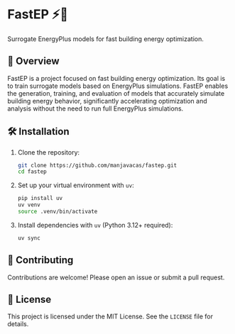 # FastEP ⚡️🏢

Surrogate EnergyPlus models for fast building energy optimization.

## 🚀 Overview

FastEP is a project focused on fast building energy optimization. Its goal is to train surrogate models based on EnergyPlus simulations. FastEP enables the generation, training, and evaluation of models that accurately simulate building energy behavior, significantly accelerating optimization and analysis without the need to run full EnergyPlus simulations.

## 🛠️ Installation

1. Clone the repository:
   ```bash
   git clone https://github.com/manjavacas/fastep.git
   cd fastep
   ```

2. Set up your virtual environment with `uv`:
   ```bash
   pip install uv
   uv venv
   source .venv/bin/activate
   ```

3. Install dependencies with `uv` (Python 3.12+ required):
   ```bash
   uv sync
   ```

## 🤝 Contributing

Contributions are welcome! Please open an issue or submit a pull request.

## 📄 License

This project is licensed under the MIT License. See the `LICENSE` file for details.